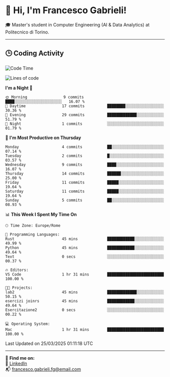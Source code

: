 # 👋 Hi, I'm Francesco Gabrieli!

🎓 Master's student in Computer Engineering (AI & Data Analytics) at Politecnico di Torino.  

---

## 🕒 Coding Activity

<!--START_SECTION:waka-->
![Code Time](http://img.shields.io/badge/Code%20Time-34%20hrs%2019%20mins-blue)

![Lines of code](https://img.shields.io/badge/From%20Hello%20World%20I%27ve%20Written-41.7%20thousand%20lines%20of%20code-blue)

**I'm a Night 🦉** 

```text
🌞 Morning                9 commits           ████░░░░░░░░░░░░░░░░░░░░░   16.07 % 
🌆 Daytime                17 commits          ████████░░░░░░░░░░░░░░░░░   30.36 % 
🌃 Evening                29 commits          █████████████░░░░░░░░░░░░   51.79 % 
🌙 Night                  1 commits           ░░░░░░░░░░░░░░░░░░░░░░░░░   01.79 % 
```
📅 **I'm Most Productive on Thursday** 

```text
Monday                   4 commits           ██░░░░░░░░░░░░░░░░░░░░░░░   07.14 % 
Tuesday                  2 commits           █░░░░░░░░░░░░░░░░░░░░░░░░   03.57 % 
Wednesday                9 commits           ████░░░░░░░░░░░░░░░░░░░░░   16.07 % 
Thursday                 14 commits          ██████░░░░░░░░░░░░░░░░░░░   25.00 % 
Friday                   11 commits          █████░░░░░░░░░░░░░░░░░░░░   19.64 % 
Saturday                 11 commits          █████░░░░░░░░░░░░░░░░░░░░   19.64 % 
Sunday                   5 commits           ██░░░░░░░░░░░░░░░░░░░░░░░   08.93 % 
```


📊 **This Week I Spent My Time On** 

```text
🕑︎ Time Zone: Europe/Rome

💬 Programming Languages: 
Rust                     45 mins             ████████████░░░░░░░░░░░░░   49.99 % 
Python                   45 mins             ████████████░░░░░░░░░░░░░   49.64 % 
Text                     0 secs              ░░░░░░░░░░░░░░░░░░░░░░░░░   00.37 % 

🔥 Editors: 
VS Code                  1 hr 31 mins        █████████████████████████   100.00 % 

🐱‍💻 Projects: 
lab2                     45 mins             █████████████░░░░░░░░░░░░   50.15 % 
esercizi joinrs          45 mins             ████████████░░░░░░░░░░░░░   49.64 % 
Esercitazione2           0 secs              ░░░░░░░░░░░░░░░░░░░░░░░░░   00.22 % 

💻 Operating System: 
Mac                      1 hr 31 mins        █████████████████████████   100.00 % 
```


 Last Updated on 25/03/2025 01:11:18 UTC
<!--END_SECTION:waka-->


---



🔗 **Find me on:**  
💼 [LinkedIn](https://www.linkedin.com/in/francesco-gabrieli)  
📬 francesco.gabrieli.fg@email.com  



